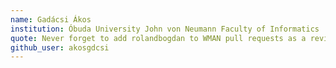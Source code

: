 ```yaml
---
name: Gadácsi Ákos
institution: Óbuda University John von Neumann Faculty of Informatics
quote: Never forget to add rolandbogdan to WMAN pull requests as a reviewer
github_user: akosgdcsi
---
```

